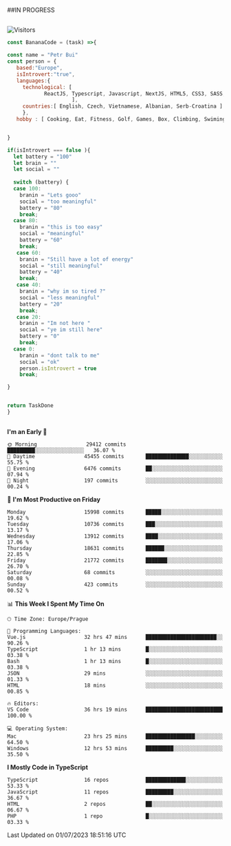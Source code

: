 ##IN PROGRESS
##
![Visitors](https://komarev.com/ghpvc/?username=petrbui&style=for-the-badge&label=Visitors+👀)
```Javascript
const BananaCode = (task) =>{

const name = "Petr Bui"
const person = {
   based:"Europe",
   isIntrovert:"true",
   languages:{
     technological: [ 
            ReactJS, Typescript, Javascript, NextJS, HTML5, CSS3, SASS, Redux, Node, Storybook, Styled-Component
                     ],
     countries:[ English, Czech, Vietnamese, Albanian, Serb-Croatina ]
     },
   hobby : [ Cooking, Eat, Fitness, Golf, Games, Box, Climbing, Swiming],


}

if(isIntrovert === false ){
  let battery = "100"
  let brain = ""
  let social = ""
  
  switch (battery) {
  case 100:
    branin = "Lets gooo"
    social = "too meaningful"
    battery = "80"
    break;
  case 80:
    branin = "this is too easy"
    social = "meaningful"
    battery = "60"
    break;
   case 60:
    branin = "Still have a lot of energy"
    social = "still meaningful"
    battery = "40"
    break;
   case 40:
    branin = "why im so tired ?"
    social = "less meaningful"
    battery = "20"
    break;
   case 20:
    branin = "Im not here "
    social = "ye im still here"
    battery = "0"
    break;
  case 0:
    branin = "dont talk to me"
    social = "ok"
    person.isIntrovert = true
    break;

}


return TaskDone
}
```



##
<!--
[![My GitHub stats](https://github-readme-stats.vercel.app/api?username=petrbui&theme=github_dark)](https://github.com/anuraghazra/github-readme-stats)

[![My wakatime stats](https://github-readme-stats.vercel.app/api/wakatime?username=petrbui&theme=github_dark)](https://github.com/anuraghazra/github-readme-stats)
-->
<!--START_SECTION:waka-->
**I'm an Early 🐤** 

```text
🌞 Morning                29412 commits       █████████░░░░░░░░░░░░░░░░   36.07 % 
🌆 Daytime                45455 commits       ██████████████░░░░░░░░░░░   55.75 % 
🌃 Evening                6476 commits        ██░░░░░░░░░░░░░░░░░░░░░░░   07.94 % 
🌙 Night                  197 commits         ░░░░░░░░░░░░░░░░░░░░░░░░░   00.24 % 
```
📅 **I'm Most Productive on Friday** 

```text
Monday                   15998 commits       █████░░░░░░░░░░░░░░░░░░░░   19.62 % 
Tuesday                  10736 commits       ███░░░░░░░░░░░░░░░░░░░░░░   13.17 % 
Wednesday                13912 commits       ████░░░░░░░░░░░░░░░░░░░░░   17.06 % 
Thursday                 18631 commits       ██████░░░░░░░░░░░░░░░░░░░   22.85 % 
Friday                   21772 commits       ███████░░░░░░░░░░░░░░░░░░   26.70 % 
Saturday                 68 commits          ░░░░░░░░░░░░░░░░░░░░░░░░░   00.08 % 
Sunday                   423 commits         ░░░░░░░░░░░░░░░░░░░░░░░░░   00.52 % 
```


📊 **This Week I Spent My Time On** 

```text
🕑︎ Time Zone: Europe/Prague

💬 Programming Languages: 
Vue.js                   32 hrs 47 mins      ███████████████████████░░   90.26 % 
TypeScript               1 hr 13 mins        █░░░░░░░░░░░░░░░░░░░░░░░░   03.38 % 
Bash                     1 hr 13 mins        █░░░░░░░░░░░░░░░░░░░░░░░░   03.38 % 
JSON                     29 mins             ░░░░░░░░░░░░░░░░░░░░░░░░░   01.33 % 
HTML                     18 mins             ░░░░░░░░░░░░░░░░░░░░░░░░░   00.85 % 

🔥 Editors: 
VS Code                  36 hrs 19 mins      █████████████████████████   100.00 % 

💻 Operating System: 
Mac                      23 hrs 25 mins      ████████████████░░░░░░░░░   64.50 % 
Windows                  12 hrs 53 mins      █████████░░░░░░░░░░░░░░░░   35.50 % 
```

**I Mostly Code in TypeScript** 

```text
TypeScript               16 repos            █████████████░░░░░░░░░░░░   53.33 % 
JavaScript               11 repos            █████████░░░░░░░░░░░░░░░░   36.67 % 
HTML                     2 repos             ██░░░░░░░░░░░░░░░░░░░░░░░   06.67 % 
PHP                      1 repo              █░░░░░░░░░░░░░░░░░░░░░░░░   03.33 % 
```




 Last Updated on 01/07/2023 18:51:16 UTC
<!--END_SECTION:waka-->
